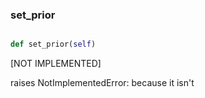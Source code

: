 ### set\_prior
```py

def set_prior(self)

```



[NOT IMPLEMENTED]

raises NotImplementedError: because it isn't

